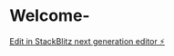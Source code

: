 # Welcome-

[Edit in StackBlitz next generation editor ⚡️](https://stackblitz.com/~/github.com/curiouscalala/Welcome-)